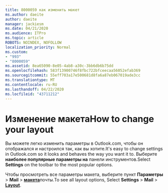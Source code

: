 ```yaml
---
title: 8000059 как изменить макет
ms.author: daeite
author: daeite
manager: jackiesm
ms.date: 04/21/2020
ms.audience: ITPro
ms.topic: article
ROBOTS: NOINDEX, NOFOLLOW
localization_priority: Normal
ms.custom:
- "993"
- "8000059"
ms.assetid: 8ea65090-8e05-4ab8-a30c-3bb6db6b75dd
ms.openlocfilehash: 583f13900746f8fbc722bfceecaa56052efab369
ms.sourcegitcommit: 55eff703a17e500681d8fa6a87eb067019ade3cc
ms.translationtype: MT
ms.contentlocale: ru-RU
ms.lasthandoff: 04/22/2020
ms.locfileid: "43711212"
---
```

# <a name="how-to-change-your-layout"></a><span data-ttu-id="aacfc-102">Изменение макета</span><span class="sxs-lookup"><span data-stu-id="aacfc-102">How to change your layout</span></span>

<span data-ttu-id="aacfc-103">Вы можете легко изменить параметры в Outlook.com, чтобы он отображался и настроился так, как вы хотите.</span><span class="sxs-lookup"><span data-stu-id="aacfc-103">It's easy to change settings in Outlook.com so it looks and behaves the way you want it to.</span></span> <span data-ttu-id="aacfc-104">Выберите **наиболее популярные параметры на** панели инструментов.</span><span class="sxs-lookup"><span data-stu-id="aacfc-104">Select **Settings** on the toolbar to the most popular options.</span></span>

<span data-ttu-id="aacfc-105">Чтобы просмотреть все параметры макета, выберите пункт **Параметры** > **Mail** > [**макета**](https://outlook.live.com/mail/options/mail/layout)почты.</span><span class="sxs-lookup"><span data-stu-id="aacfc-105">To see all layout options, Select **Settings** > **Mail** > [**Layout**](https://outlook.live.com/mail/options/mail/layout).</span></span>
  